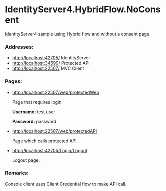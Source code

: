 # IdentityServer4.HybridFlow.NoConsent
IdentityServer4 sample using Hybrid flow and without a consent page.

### Addresses:

* [http://localhost:42705/](http://localhost:42705/) IdentityServer
* [http://localhost:34599/](http://localhost:34599/) Protected API
* [http://localhost:22507/](http://localhost:22507/) MVC Client

### Pages:

* [http://localhost:22507/web/protectedWeb](http://localhost:22507/web/protectedWeb)
  
  Page that requires login. 
  
  **Username:** test.user
  
  **Password:** password
* [http://localhost:22507/web/protectedAPI](http://localhost:22507/web/protectedAPI)
  
  Page which calls protected API.
* [http://localhost:42705/Login/Logout](http://localhost:42705/Login/Logout)
  
  Logout page.

### Remarks:

Console client uses Client Credential flow to make API call.
